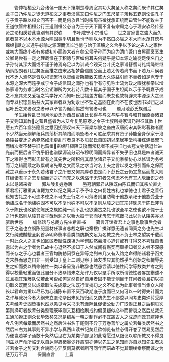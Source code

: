 <!-- { "loadSidebar": true } -->
　　管仲相桓公九合诸侯一匡天下攘荆楚尊周室其功大矣圣人称之矣而既许其仁矣孟子曰乃仲尼之徒无道桓文之事者汉儒又曰仲尼之门五尺童子羞称五霸则论语孔子与子贡子路以桓文问答不一而足何欤且当时宗周虽微犹承正统而曰管仲不能致主于王道欲管仲相桓公行王道则桓公必自为王于天下而不复有宗周之心于理安欤经传圣贤之论相戾若此岂别有其説欤
　　书叶咸宁小宗谱后
　　世之言家世之盛大而久逺者莫不以木本水源为喻固类乎切且当也予则以为不然曰必喻之本大而木茂其徳与绵绵瓞之义通乎必喻之源深而流长岂徳与始于滥觞之义合乎以予论之夫人之家世或初大而终小者有矣或初小而终大者有矣公侯子孙而为庶为清门蓬门白屋而衮衮生公卿曷尝有一定之理哉惟在于积徳与否如何耳夫何疑乎是知本源之喻徒足使名门之子孙恃其深大而或不谨于徳焉乌足以为训哉今观天台叶氏之家谱簮缨诗礼绳绳继继炳炳朗朗者几世矣近而推之由宋丞相梦鼎信国公而上若太传若尚书而下若万戸侯者代不乏人焉然是皆以积徳累行以贤绍贤斯能致夫盛大久逺益引而不替者如是岂专于本源之深大而逺乎咸宁令子成信国之闻孙也有学有守见称士流为政之暇犹拳拳以增修家谱为务求当时名公钜卿所为文若诗凡数十篇其子国子生坦闻以示予予既嘉子成之不忘其先又爱坦之笃学好义而知叶氏世福盖方殷而未艾也故特辟夫本源深大之谀而专以积徳启后益大其家声者以为劝永世不坠之基固在此而不在彼也因书以归之以诏叶氏之来者观之者毋以予言为倨而惕然有警者可也
　　题月池彭氏族谱后
　　予生始髫齓已闻月池彭氏为西昌宦族比长得与与文与畊与智与和其侄原泰诸君子交则知其祚之蕃且盛者为未艾今复见原泰之令子士叔所持家谱乃得征其数十世厯五六百年翕张隐显之悉因抚图叹曰天下膏粱华腴之裔由汉唐阅宋其彰彰著称者固不少然当元纲解纽兵燹荡析其颠踣而陨坠者不可胜纪求其有贤子孙能全身保家于沧桑陵谷变迁之余宛然如未更乱时者良不多见彭氏自国初以来居宇堂构接栋连甍翚飞而鳞次者不替乎旧也菑畬亩绵阡絙陌沃饶而常稔者不减乎旧也衣冠文物恬退仕进光前而振后者不愧乎旧也谱牒源流分昭布穆明同而辨异者不失乎旧也具是四者诚天下之难得也而彭氏皆有之其先世之所积何其厚欤诸君子又能拳拳协心以修谱为务考而订之辑而续之取累朝诸先辈之文而系之求当时名士夫之言以发之将引而伸之保而藏之以垂示于永久若诸君子之所志又何其厚欤由是而下彭氏之云仍宜愈远而愈大则其继诸君子之志复绍而述之扩而充之以演溢于无穷者又何虑不代有其人欤庸识之巻末以朂诸来者
　　郭从陵复姓巻跋
　　邑冠朝郭君从陵既由陈氏而归其宗矣直史萧君坦行雅重其谊輙为文以纪之间以示予予申之曰复姓古礼也孝徳也士君子之善行也知古礼之不可违孝徳之不可失士行之不可薄者则虽防鞠于他族承祀于他族受业于他族成名于他族姓固不可以不复也姓不可以不复则从陵之归其宗非昧恩于陈氏非背义于陈氏也政欲使陈氏之族姓纯一而不乱也欲遵古之礼也欲全孝之徳也欲不愧于士之行也然则从陵其贤乎哉尚勉之以靳大振于郭而犹毋忘于陈哉书此以为从陵美亦以驱后世惑
　　编修馆与总裁方先生希直书
　　纂言开馆者君上之事也敬事后食者臣子之道也立纲陈纪量材任事者总裁之职也旁搜广掇详悉无遗者同寅之务也先生以文行纯诚黼黻圣躬首承明命奬率善类领防斯文足为名教之光不负士林之望实千载而一时此众人之言也如区区者赋性疎坦为学谫肤然尝潜心追讨或有寸得又不喜轻自售露以为古之学者为已故中心退然不求知于人然或间有黙契而颇相知者又未尝不深感而长存之于心也曩者王官均防勅问忝在异等之列未几又有入馆之命得陪诸君子函丈之末静而思之自非一则受知于皇上二则见察于师友类应其能然乎当创始之秋輙辱先生之知而委以稍修徳性一类以备呈览非敢辞也然愚尝请以徳性问学等数类并考之则得以校量轻重而彼此自分不致叅错未之允许乃仅以羣手所取所谓徳性者畧加纉述不过且视其矩矱队仗若此可否如何耳然自好自用者固不能无侧目于其间者矣且初以摘句取义既而又以成章取法夫成章之法既行宜摘句之义不侔也为此事者惟当集众人所长以君命为重以尽已为心铺陈布置不厌百改期底于度而已又何可以一时得失计而为之许与哉况今者大纲未立羣论杂出未见指归而又防先生不鄙委以同考史类殊荷受厚夫考经考史固皆事也然以愚见今采书未有涯际且促诸公勤力广取俟正旦之后稍见次第则择可者数辈分类整理既毕则又互相检刷戒约偏见疑似必举而折衷之然后总裁先生通加揆正则众长毕效矣又况是编系一朝之制作必不宜践古人之成迹而效其膑捧也今凡例若每章而居然书之然后注书名于尾则不异于万巻菁华之属矣若每类居然书之然后曰右为其事则不异小学与真西山读书记矣且欲御览有益必得开巻了然易见然后为便岂若学子诵数十条然后见右为某类乎鄙见如此常愿过从细议以聆所教又不得良间兹以严命所临无以自达聊慿楮墨少抒愚衷亦恃以先生之见知而亦自以知先生者决非若余子之势交利合貌同心异反侧莫据者所可同年而语故不觉其覼缕幸察而谅之为感万万不具
　　保国直言
　　上篇
